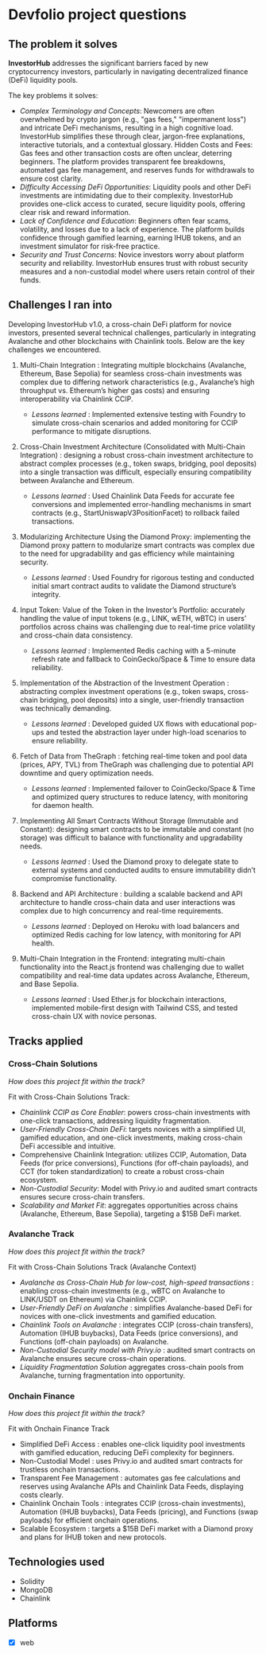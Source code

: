 # Devfolio project questions

## The problem it solves

**InvestorHub** addresses the significant barriers faced by new cryptocurrency investors, particularly in navigating decentralized finance (DeFi) liquidity pools.

The key problems it solves:

- _Complex Terminology and Concepts_: Newcomers are often overwhelmed by crypto jargon (e.g., "gas fees," "impermanent loss") and intricate DeFi mechanisms, resulting in a high cognitive load. InvestorHub simplifies these through clear, jargon-free explanations, interactive tutorials, and a contextual glossary.
  Hidden Costs and Fees: Gas fees and other transaction costs are often unclear, deterring beginners. The platform provides transparent fee breakdowns, automated gas fee management, and reserves funds for withdrawals to ensure cost clarity.
- _Difficulty Accessing DeFi Opportunities_: Liquidity pools and other DeFi investments are intimidating due to their complexity. InvestorHub provides one-click access to curated, secure liquidity pools, offering clear risk and reward information.
- _Lack of Confidence and Education_: Beginners often fear scams, volatility, and losses due to a lack of experience. The platform builds confidence through gamified learning, earning IHUB tokens, and an investment simulator for risk-free practice.
- _Security and Trust Concerns_: Novice investors worry about platform security and reliability. InvestorHub ensures trust with robust security measures and a non-custodial model where users retain control of their funds.

## Challenges I ran into

Developing InvestorHub v1.0, a cross-chain DeFi platform for novice investors, presented several technical challenges, particularly in integrating Avalanche and other blockchains with Chainlink tools.
Below are the key challenges we encountered.

1. Multi-Chain Integration : Integrating multiple blockchains (Avalanche, Ethereum, Base Sepolia) for seamless cross-chain investments was complex due to differing network characteristics (e.g., Avalanche’s high throughput vs. Ethereum’s higher gas costs) and ensuring interoperability via Chainlink CCIP.

   - _Lessons learned_ : Implemented extensive testing with Foundry to simulate cross-chain scenarios and added monitoring for CCIP performance to mitigate disruptions.

2. Cross-Chain Investment Architecture (Consolidated with Multi-Chain Integration) : designing a robust cross-chain investment architecture to abstract complex processes (e.g., token swaps, bridging, pool deposits) into a single transaction was difficult, especially ensuring compatibility between Avalanche and Ethereum.

   - _Lessons learned_ : Used Chainlink Data Feeds for accurate fee conversions and implemented error-handling mechanisms in smart contracts (e.g., StartUniswapV3PositionFacet) to rollback failed transactions.

3. Modularizing Architecture Using the Diamond Proxy: implementing the Diamond proxy pattern to modularize smart contracts was complex due to the need for upgradability and gas efficiency while maintaining security.

   - _Lessons learned_ : Used Foundry for rigorous testing and conducted initial smart contract audits to validate the Diamond structure’s integrity.

4. Input Token: Value of the Token in the Investor’s Portfolio: accurately handling the value of input tokens (e.g., LINK, wETH, wBTC) in users’ portfolios across chains was challenging due to real-time price volatility and cross-chain data consistency.

   - _Lessons learned_ : Implemented Redis caching with a 5-minute refresh rate and fallback to CoinGecko/Space & Time to ensure data reliability.

5. Implementation of the Abstraction of the Investment Operation : abstracting complex investment operations (e.g., token swaps, cross-chain bridging, pool deposits) into a single, user-friendly transaction was technically demanding.

   - _Lessons learned_ : Developed guided UX flows with educational pop-ups and tested the abstraction layer under high-load scenarios to ensure reliability.

6. Fetch of Data from TheGraph : fetching real-time token and pool data (prices, APY, TVL) from TheGraph was challenging due to potential API downtime and query optimization needs.

   - _Lessons learned_ : Implemented failover to CoinGecko/Space & Time and optimized query structures to reduce latency, with monitoring for daemon health.

7. Implementing All Smart Contracts Without Storage (Immutable and Constant): designing smart contracts to be immutable and constant (no storage) was difficult to balance with functionality and upgradability needs.

   - _Lessons learned_ : Used the Diamond proxy to delegate state to external systems and conducted audits to ensure immutability didn’t compromise functionality.

8. Backend and API Architecture : building a scalable backend and API architecture to handle cross-chain data and user interactions was complex due to high concurrency and real-time requirements.

   - _Lessons learned_ : Deployed on Heroku with load balancers and optimized Redis caching for low latency, with monitoring for API health.

9. Multi-Chain Integration in the Frontend: integrating multi-chain functionality into the React.js frontend was challenging due to wallet compatibility and real-time data updates across Avalanche, Ethereum, and Base Sepolia.

   - _Lessons learned_ : Used Ether.js for blockchain interactions, implemented mobile-first design with Tailwind CSS, and tested cross-chain UX with novice personas.

## Tracks applied

### Cross-Chain Solutions

_How does this project fit within the track?_

Fit with Cross-Chain Solutions Track:

- _Chainlink CCIP as Core Enabler_: powers cross-chain investments with one-click transactions, addressing liquidity fragmentation.
- _User-Friendly Cross-Chain DeFi_: targets novices with a simplified UI, gamified education, and one-click investments, making cross-chain DeFi accessible and intuitive.
- Comprehensive Chainlink Integration: utilizes CCIP, Automation, Data Feeds (for price conversions), Functions (for off-chain payloads), and CCT (for token standardization) to create a robust cross-chain ecosystem.
- _Non-Custodial Security_: Model with Privy.io and audited smart contracts ensures secure cross-chain transfers.
- _Scalability and Market Fit_: aggregates opportunities across chains (Avalanche, Ethereum, Base Sepolia), targeting a $15B DeFi market.

### Avalanche Track

_How does this project fit within the track?_

Fit with Cross-Chain Solutions Track (Avalanche Context)

- _Avalanche as Cross-Chain Hub for low-cost, high-speed transactions_ : enabling cross-chain investments (e.g., wBTC on Avalanche to LINK/USDT on Ethereum) via Chainlink CCIP.
- _User-Friendly DeFi on Avalanche_ : simplifies Avalanche-based DeFi for novices with one-click investments and gamified education.
- _Chainlink Tools on Avalanche_ : integrates CCIP (cross-chain transfers), Automation (IHUB buybacks), Data Feeds (price conversions), and Functions (off-chain payloads) on Avalanche.
- _Non-Custodial Security model with Privy.io_ : audited smart contracts on Avalanche ensures secure cross-chain operations.
- _Liquidity Fragmentation Solution_ aggregates cross-chain pools from Avalanche, turning fragmentation into opportunity.

### Onchain Finance

_How does this project fit within the track?_

Fit with Onchain Finance Track

- Simplified DeFi Access : enables one-click liquidity pool investments with gamified education, reducing DeFi complexity for beginners.
- Non-Custodial Model : uses Privy.io and audited smart contracts for trustless onchain transactions.
- Transparent Fee Management : automates gas fee calculations and reserves using Avalanche APIs and Chainlink Data Feeds, displaying costs clearly.
- Chainlink Onchain Tools : integrates CCIP (cross-chain investments), Automation (IHUB buybacks), Data Feeds (pricing), and Functions (swap payloads) for efficient onchain operations.
- Scalable Ecosystem : targets a $15B DeFi market with a Diamond proxy and plans for IHUB token and new protocols.

## Technologies used

- Solidity
- MongoDB
- Chainlink

## Platforms

- [x] web

